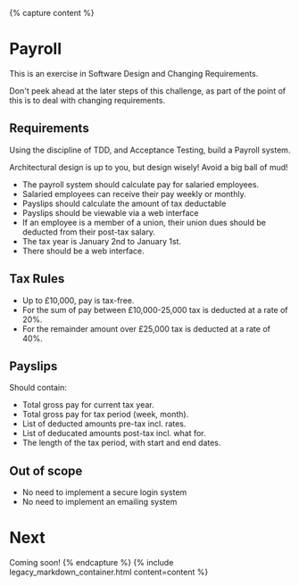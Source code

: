 {% capture content %}
# Payroll

This is an exercise in Software Design and Changing Requirements.

Don't peek ahead at the later steps of this challenge, as part of the point of this is to deal with changing requirements.

## Requirements

Using the discipline of TDD, and Acceptance Testing, build a Payroll system.

Architectural design is up to you, but design wisely! Avoid a big ball of mud!

* The payroll system should calculate pay for salaried employees.
* Salaried employees can receive their pay weekly or monthly.
* Payslips should calculate the amount of tax deductable
* Payslips should be viewable via a web interface
* If an employee is a member of a union, their union dues should be deducted from their post-tax salary.
* The tax year is January 2nd to January 1st.
* There should be a web interface.

## Tax Rules

* Up to £10,000, pay is tax-free.
* For the sum of pay between £10,000-25,000 tax is deducted at a rate of 20%.
* For the remainder amount over £25,000 tax is deducted at a rate of 40%.

## Payslips

Should contain:

* Total gross pay for current tax year.
* Total gross pay for tax period (week, month).
* List of deducted amounts pre-tax incl. rates.
* List of deducated amounts post-tax incl. what for.
* The length of the tax period, with start and end dates.

## Out of scope

* No need to implement a secure login system
* No need to implement an emailing system

# Next

Coming soon!
{% endcapture %}
{% include legacy_markdown_container.html content=content %}
